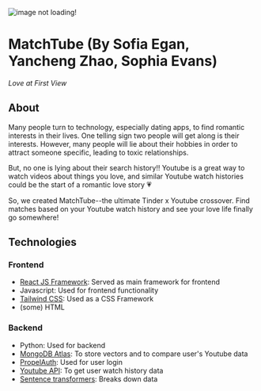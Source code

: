 ![image not loading!](https://cloud-4buq8t3i6-hack-club-bot.vercel.app/0screenshot_2024-09-21_195955.png)
# MatchTube (By Sofia Egan, Yancheng Zhao, Sophia Evans) 

*Love at First View*

## About
Many people turn to technology, especially dating apps, to find romantic interests in their lives. 
One telling sign two people will get along is their interests. However, many people will lie about their hobbies in order to attract someone specific, leading to toxic relationships.

But, no one is lying about their search history!! Youtube is a great way to watch videos about things you love, and similar Youtube watch histories could be the start of a romantic love story 💗

So, we created MatchTube--the ultimate Tinder x Youtube crossover. Find matches based on your Youtube watch history and see your love life finally go somewhere!

## Technologies

### Frontend
- [React JS Framework](https://react.dev/): Served as main framework for frontend
- Javascript: Used for frontend functionality
- [Tailwind CSS](https://tailwindcss.com/): Used as a CSS Framework
- (some) HTML
  
### Backend
- Python: Used for backend
- [MongoDB Atlas](https://www.mongodb.com/products/platform/atlas-database): To store vectors and to compare user's Youtube data
- [PropelAuth](https://www.propelauth.com/): Used for user login
- [Youtube API](https://developers.google.com/youtube/v3): To get user watch history data
- [Sentence transformers](https://huggingface.co/sentence-transformers/all-MiniLM-L6-v2): Breaks down data
